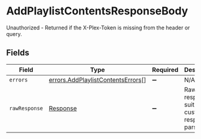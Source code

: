 # AddPlaylistContentsResponseBody

Unauthorized - Returned if the X-Plex-Token is missing from the header or query.


## Fields

| Field                                                                                  | Type                                                                                   | Required                                                                               | Description                                                                            |
| -------------------------------------------------------------------------------------- | -------------------------------------------------------------------------------------- | -------------------------------------------------------------------------------------- | -------------------------------------------------------------------------------------- |
| `errors`                                                                               | [errors.AddPlaylistContentsErrors](../../models/errors/addplaylistcontentserrors.md)[] | :heavy_minus_sign:                                                                     | N/A                                                                                    |
| `rawResponse`                                                                          | [Response](https://developer.mozilla.org/en-US/docs/Web/API/Response)                  | :heavy_minus_sign:                                                                     | Raw HTTP response; suitable for custom response parsing                                |